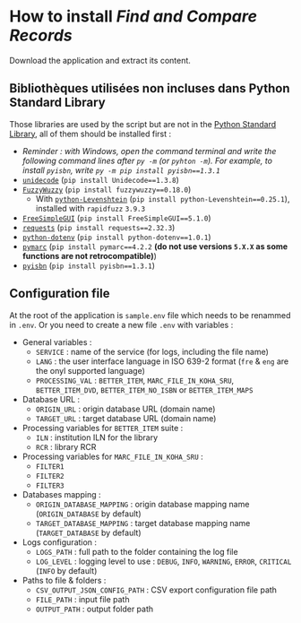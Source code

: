 # How to install _Find and Compare Records_

Download the application and extract its content.

## Bibliothèques utilisées non incluses dans Python Standard Library

Those libraries are used by the script but are not in the [Python Standard Library](https://docs.python.org/3/library/), all of them should be installed first :

* _Reminder : with Windows, open the command terminal and write the following command lines after `py -m` (or `pyhton -m`). For example, to install `pyisbn`, write `py -m pip install pyisbn==1.3.1`_
* [`unidecode`](https://pypi.org/project/Unidecode/) (`pip install Unidecode==1.3.8`)
* [`FuzzyWuzzy`](https://pypi.org/project/fuzzywuzzy/) (`pip install fuzzywuzzy==0.18.0`)
  * With [`python-Levenshtein`](https://pypi.org/project/python-Levenshtein/) (`pip install python-Levenshtein==0.25.1`), installed with `rapidfuzz` `3.9.3`
* [`FreeSimpleGUI`](https://pypi.org/project/FreeSimpleGUI/) (`pip install FreeSimpleGUI==5.1.0`)
* [`requests`](https://pypi.org/project/requests/) (`pip install requests==2.32.3`)
* [`python-dotenv`](https://pypi.org/project/python-dotenv/) (`pip install python-dotenv==1.0.1`)
* [`pymarc`](https://pypi.org/project/pymarc/) (`pip install pymarc==4.2.2` __(do not use versions `5.X.X` as some functions are not retrocompatible)__)
* [`pyisbn`](https://pypi.org/project/pyisbn) (`pip install pyisbn==1.3.1`)

## Configuration file

At the root of the application is `sample.env` file which needs to be renammed in `.env`.
Or you need to create a new file `.env` with variables :

* General variables :
    * `SERVICE` : name of the service (for logs, including the file name)
    * `LANG` : the user interface language in ISO 639-2 format (`fre` & `eng` are the onyl supported language)
    * `PROCESSING_VAL` : `BETTER_ITEM`, `MARC_FILE_IN_KOHA_SRU`, `BETTER_ITEM_DVD`, `BETTER_ITEM_NO_ISBN` or `BETTER_ITEM_MAPS`
* Database URL :
  * `ORIGIN_URL` : origin database URL (domain name)
  * `TARGET_URL` : target database URL (domain name)
* Processing variables for `BETTER_ITEM` suite :
  * `ILN` : institution ILN for the library
  * `RCR` : library RCR
* Processing variables for `MARC_FILE_IN_KOHA_SRU` :
  * `FILTER1`
  * `FILTER2`
  * `FILTER3`
* Databases mapping :
  * `ORIGIN_DATABASE_MAPPING` : origin database mapping name (`ORIGIN_DATABASE` by default)
  * `TARGET_DATABASE_MAPPING` : target database mapping name (`TARGET_DATABASE` by default)
* Logs configuration :
  * `LOGS_PATH` : full path to the folder containing the log file
  * `LOG_LEVEL` : logging level to use : `DEBUG`, `INFO`, `WARNING`, `ERROR`, `CRITICAL` (`INFO` by default)
* Paths to file & folders :
  * `CSV_OUTPUT_JSON_CONFIG_PATH` : CSV export configuration file path
  * `FILE_PATH` : input file path
  * `OUTPUT_PATH` : output folder path
